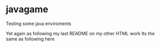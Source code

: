 # javagame
Testing some java enviroments

Yet again as following my last README on my other HTML work Its the same as following here
